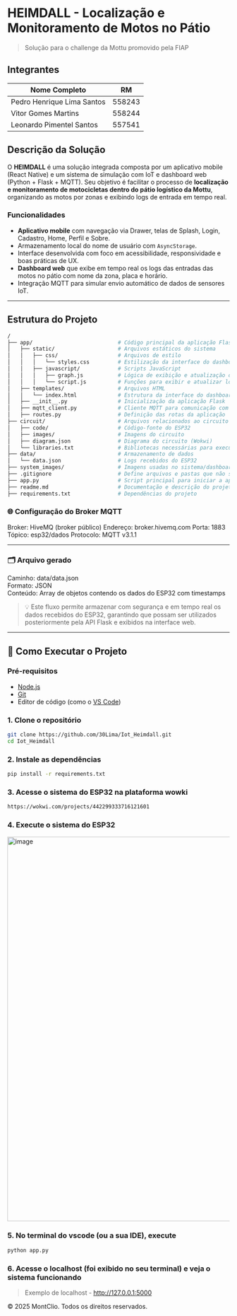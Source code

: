 # HEIMDALL - Localização e Monitoramento de Motos no Pátio
> Solução para o challenge da Mottu promovido pela FIAP

## Integrantes

| Nome Completo               | RM       |
|-----------------------------|----------|
| Pedro Henrique Lima Santos  | 558243   |
| Vitor Gomes Martins         | 558244   |
| Leonardo Pimentel Santos    | 557541   |

## Descrição da Solução

O **HEIMDALL** é uma solução integrada composta por um aplicativo mobile (React Native) e um sistema de simulação com IoT e dashboard web (Python + Flask + MQTT). Seu objetivo é facilitar o processo de **localização e monitoramento de motocicletas dentro do pátio logístico da Mottu**, organizando as motos por zonas e exibindo logs de entrada em tempo real.

### Funcionalidades

- **Aplicativo mobile** com navegação via Drawer, telas de Splash, Login, Cadastro, Home, Perfil e Sobre.
- Armazenamento local do nome de usuário com `AsyncStorage`.
- Interface desenvolvida com foco em acessibilidade, responsividade e boas práticas de UX.
- **Dashboard web** que exibe em tempo real os logs das entradas das motos no pátio com nome da zona, placa e horário.
- Integração MQTT para simular envio automático de dados de sensores IoT.

---

## Estrutura do Projeto

```bash
/
├── app/                           # Código principal da aplicação Flask
│   ├── static/                    # Arquivos estáticos do sistema
│   │   ├── css/                   # Arquivos de estilo
│   │   │   └── styles.css         # Estilização da interface do dashboard
│   │   ├── javascript/            # Scripts JavaScript
│   │   │   ├── graph.js           # Lógica de exibição e atualização dos gráficos
│   │   │   └── script.js          # Funções para exibir e atualizar logs em tempo real
│   ├── templates/                 # Arquivos HTML
│   │   └── index.html             # Estrutura da interface do dashboard
│   ├── __init__.py                # Inicialização da aplicação Flask
│   ├── mqtt_client.py             # Cliente MQTT para comunicação com o Wokwi/ESP32
│   ├── routes.py                  # Definição das rotas da aplicação
├── circuit/                       # Arquivos relacionados ao circuito ESP32
│   ├── code/                      # Código-fonte do ESP32
│   ├── images/                    # Imagens do circuito
│   ├── diagram.json               # Diagrama do circuito (Wokwi)
│   └── libraries.txt              # Bibliotecas necessárias para executar o circuito
├── data/                          # Armazenamento de dados
│   └── data.json                  # Logs recebidos do ESP32
├── system_images/                 # Imagens usadas no sistema/dashboard
├── .gitignore                     # Define arquivos e pastas que não serão versionados pelo Git
├── app.py                         # Script principal para iniciar a aplicação Flask
├── readme.md                      # Documentação e descrição do projeto
├── requirements.txt               # Dependências do projeto
```

### 🌐 Configuração do Broker MQTT

Broker:        HiveMQ (broker público)
Endereço:      broker.hivemq.com
Porta:         1883
Tópico:        esp32/dados
Protocolo:     MQTT v3.1.1

---

### 🗂 Arquivo gerado

Caminho:    data/data.json  
Formato:    JSON  
Conteúdo:   Array de objetos contendo os dados do ESP32 com timestamps  

> 💡 Este fluxo permite armazenar com segurança e em tempo real os dados recebidos do ESP32, garantindo que possam ser utilizados posteriormente pela API Flask e exibidos na interface web.

---

## 🚀 Como Executar o Projeto

### Pré-requisitos

- [Node.js](https://nodejs.org/) 
- [Git](https://git-scm.com/)
- Editor de código (como o [VS Code](https://code.visualstudio.com/))

### 1. Clone o repositório
```bash
git clone https://github.com/30Lima/Iot_Heimdall.git
cd Iot_Heimdall
```

### 2. Instale as dependências
```bash
pip install -r requirements.txt
```

### 3. Acesse o sistema do ESP32 na plataforma wowki
```bash
https://wokwi.com/projects/442299333716121601
```

### 4. Execute o sistema do ESP32
<img width="1862" height="870" alt="image" src="https://github.com/user-attachments/assets/2acbe029-c058-4cea-b8b8-d7568cc816ed" />

### 5. No terminal do vscode (ou a sua IDE), execute
```bash
python app.py
```

### 6. Acesse o localhost (foi exibido no seu terminal) e veja o sistema funcionando
> Exemplo de localhost - http://127.0.0.1:5000

© 2025 MontClio. Todos os direitos reservados.
